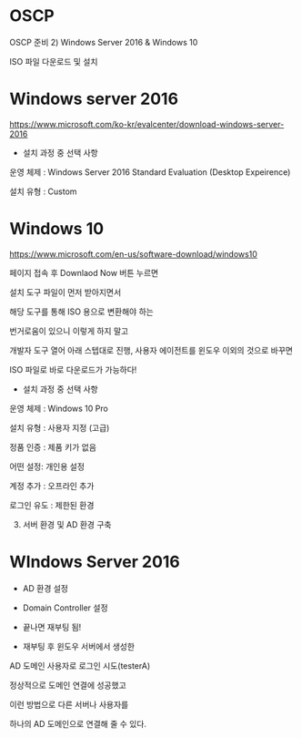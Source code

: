 # OSCP
OSCP 준비
2) Windows Server 2016 & Windows 10

ISO 파일 다운로드 및 설치

 

 

# Windows server 2016

https://www.microsoft.com/ko-kr/evalcenter/download-windows-server-2016

 

- 설치 과정 중 선택 사항

운영 체제 : Windows Server 2016 Standard Evaluation (Desktop Expeirence)

설치 유형 : Custom

 

 

 

# Windows 10

https://www.microsoft.com/en-us/software-download/windows10

 

페이지 접속 후 Downlaod Now 버튼 누르면

 설치 도구 파일이 먼저 받아지면서

해당 도구를 통해 ISO 용으로 변환해야 하는

번거로움이 있으니 이렇게 하지 말고

 

개발자 도구 열어 아래 스텝대로 진행,
사용자 에이전트를 윈도우 이외의 것으로 바꾸면

ISO 파일로 바로 다운로드가 가능하다!

- 설치 과정 중 선택 사항

운영 체제 : Windows 10 Pro

설치 유형 : 사용자 지정 (고급)

정품 인증 : 제품 키가 없음

어떤 설정: 개인용 설정

계정 추가 : 오프라인 추가

로그인 유도 : 제한된 환경

 

 

 

 

3) 서버 환경 및 AD 환경 구축

 

# WIndows Server 2016

- AD 환경 설정


- Domain Controller 설정

- 끝나면 재부팅 됨!

-  재부팅 후 윈도우 서버에서 생성한

AD 도메인 사용자로 로그인 시도(testerA)

정상적으로 도메인 연결에 성공했고

이런 방법으로 다른 서버나 사용자를

하나의 AD 도메인으로 연결해 줄 수 있다.
